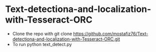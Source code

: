 # Text-detectiona-and-localization-with-Tesseract-ORC
- Clone the repo with git clone https://github.com/mostafiz76/Text-detectiona-and-localization-with-Tesseract-ORC.git
- To run python text_detect.py
